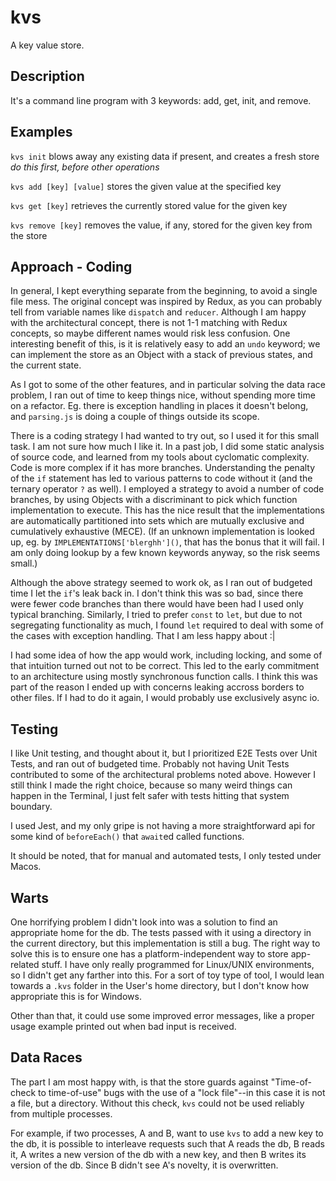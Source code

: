 kvs
===

A key value store.

Description
-----------

It's a command line program with 3 keywords: add, get, init, and remove.

Examples
--------

`kvs init`
blows away any existing data if present, and creates a fresh store
_do this first, before other operations_

`kvs add [key] [value]`
stores the given value at the specified key

`kvs get [key]`
retrieves the currently stored value for the given key

`kvs remove [key]`
removes the value, if any, stored for the given key from the store

 
Approach - Coding
-----------------

In general, I kept everything separate from the beginning, to avoid a single file mess. The original concept was inspired by Redux, as you can probably tell from variable names like `dispatch` and `reducer`. Although I am happy with the architectural concept, there is not 1-1 matching with Redux concepts, so maybe different names would risk less confusion. One interesting benefit of this, is it is relatively easy to add an `undo` keyword; we can implement the store as an Object with a stack of previous states, and the current state.

As I got to some of the other features, and in particular solving the data race problem, I ran out of time to keep things nice, without spending more time on a refactor. Eg. there is exception handling in places it doesn't belong, and `parsing.js` is doing a couple of things outside its scope.

There is a coding strategy I had wanted to try out, so I used it for this small task. I am not sure how much I like it. In a past job, I did some static analysis of source code, and learned from my tools about cyclomatic complexity. Code is more complex if it has more branches. Understanding the penalty of the `if` statement has led to various patterns to code without it (and the ternary operator `?` as well). I employed a strategy to avoid a number of code branches, by using Objects with a discriminant to pick which function implementation to execute. This has the nice result that the implementations are automatically partitioned into sets which are mutually exclusive and cumulatively exhaustive (MECE). (If an unknown implementation is looked up, eg. by `IMPLEMENTATIONS['blerghh']()`, that has the bonus that it will fail. I am only doing lookup by a few known keywords anyway, so the risk seems small.)

Although the above strategy seemed to work ok, as I ran out of budgeted time I let the `if`'s leak back in. I don't think this was so bad, since there were fewer code branches than there would have been had I used only typical branching. Similarly, I tried to prefer `const` to `let`, but due to not segregating functionality as much, I found `let` required to deal with some of the cases with exception handling. That I am less happy about :|

I had some idea of how the app would work, including locking, and some of that intuition turned out not to be correct. This led to the early commitment to an architecture using mostly synchronous function calls. I think this was part of the reason I ended up with concerns leaking accross borders to other files. If I had to do it again, I would probably use exclusively async io.
 
Testing
-------

I like Unit testing, and thought about it, but I prioritized E2E Tests over Unit Tests, and ran out of budgeted time. Probably not having Unit Tests contributed to some of the architectural problems noted above. However I still think I made the right choice, because so many weird things can happen in the Terminal, I just felt safer with tests hitting that system boundary.

I used Jest, and my only gripe is not having a more straightforward api for some kind of `beforeEach()` that `await`ed called functions.

It should be noted, that for manual and automated tests, I only tested under Macos.

Warts
-----

One horrifying problem I didn't look into was a solution to find an appropriate home for the db. The tests passed with it using a directory in the current directory, but this implementation is still a bug. The right way to solve this is to ensure one has a platform-independent way to store app-related stuff. I have only really programmed for Linux/UNIX environments, so I didn't get any farther into this. For a sort of toy type of tool, I would lean towards a `.kvs` folder in the User's home directory, but I don't know how appropriate this is for Windows.

Other than that, it could use some improved error messages, like a proper usage example printed out when bad input is received.

Data Races
----------

The part I am most happy with, is that the store guards against "Time-of-check to time-of-use" bugs with the use of a "lock file"--in this case it is not a file, but a directory. Without this check, `kvs` could not be used reliably from multiple processes.

For example, if two processes, A and B, want to use `kvs` to add a new key to the db, it is possible to interleave requests such that A reads the db, B reads it, A writes a new version of the db with a new key, and then B writes its version of the db. Since B didn't see A's novelty, it is overwritten.
